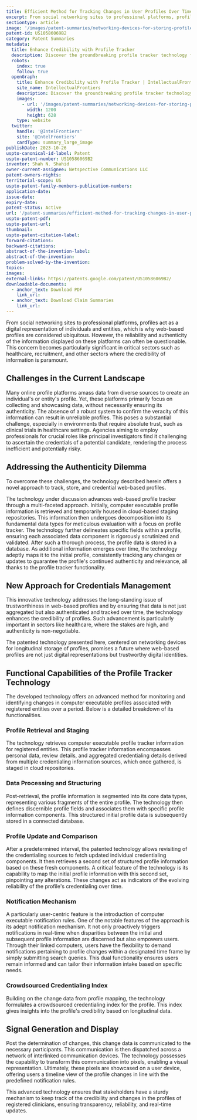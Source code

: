 ```yaml
---
title: Efficient Method for Tracking Changes in User Profiles Over Time
excerpt: From social networking sites to professional platforms, profiles act as a digital representation of individuals and entities, which is why web-based profiles are considered ubiquitous.
sectiontype: article
image: '/images/patent-summaries/networking-devices-for-storing-profiles-longitudinally.webp'
patent-id: US10586069B2
category: Patent Summaries
metadata:
  title: Enhance Credibility with Profile Tracker
  description: Discover the groundbreaking profile tracker technology for tracking and verifying online profiles, vital for healthcare and recruitment sectors
  robots:
    index: true
    follow: true
  openGraph:
    title: Enhance Credibility with Profile Tracker | IntellectualFrontiers
    site_name: IntellectualFrontiers
    description: Discover the groundbreaking profile tracker technology for tracking and verifying online profiles, vital for healthcare and recruitment sectors
    images:
      - url: '/images/patent-summaries/networking-devices-for-storing-profiles-longitudinally.webp'
        width: 1200
        height: 628
    type: website
  twitter:
    handle: '@IntelFrontiers'
    site: '@IntelFrontiers'
    cardType: summary_large_image
publishDate: 2023-10-26
uspto-canonical-id-label: Patent
uspto-patent-number: US10586069B2
inventor: Shah N. Shahid
owner-current-assignee: Netspective Communications LLC
patent-owners-rights:
territorial-scope: US
uspto-patent-family-members-publication-numbers:
application-date:
issue-date:
expiry-date:
patent-status: Active
url: '/patent-summaries/efficient-method-for-tracking-changes-in-user-profiles-over-time'
uspto-patent-pdf:
uspto-patent-url:
thumbnail:
uspto-patent-citation-label:
forward-citations:
backward-citations:
abstract-of-the-invention-label:
abstract-of-the-invention:
problem-solved-by-the-invention:
topics:
images:
external-links: https://patents.google.com/patent/US10586069B2/
downloadable-documents:
  - anchor_text: Download PDF
    link_url:
  - anchor_text: Download Claim Summaries
    link_url:
---
```


From social networking sites to professional platforms, profiles act as a digital representation of individuals and entities, which is why web-based profiles are considered ubiquitous. However, the reliability and authenticity of the information displayed on these platforms can often be questionable. This concern becomes particularly significant in critical sectors such as healthcare, recruitment, and other sectors where the credibility of information is paramount.

## Challenges in the Current Landscape

Many online profile platforms amass data from diverse sources to create an individual's or entity's profile. Yet, these platforms primarily focus on collecting and showcasing data, without necessarily ensuring its authenticity. The absence of a robust system to confirm the veracity of this information can result in unreliable profiles. This poses a substantial challenge, especially in environments that require absolute trust, such as clinical trials in healthcare settings. Agencies aiming to employ professionals for crucial roles like principal investigators find it challenging to ascertain the credentials of a potential candidate, rendering the process inefficient and potentially risky.

## Addressing the Authenticity Dilemma

To overcome these challenges, the technology described herein offers a novel approach to track, store, and credential web-based profiles.

The technology under discussion advances web-based profile tracker through a multi-faceted approach. Initially, computer executable profile information is retrieved and temporarily housed in cloud-based staging repositories. This information then undergoes decomposition into its fundamental data types for meticulous evaluation with a focus on profile tracker. The technology further delineates specific fields within a profile, ensuring each associated data component is rigorously scrutinized and validated. After such a thorough process, the profile data is stored in a database. As additional information emerges over time, the technology adeptly maps it to the initial profile, consistently tracking any changes or updates to guarantee the profile's continued authenticity and relevance, all thanks to the profile tracker functionality.

## New Approach for Credentials Management

This innovative technology addresses the long-standing issue of trustworthiness in web-based profiles and by ensuring that data is not just aggregated but also authenticated and tracked over time, the technology enhances the credibility of profiles. Such advancement is particularly important in sectors like healthcare, where the stakes are high, and authenticity is non-negotiable.

The patented technology presented here, centered on networking devices for longitudinal storage of profiles, promises a future where web-based profiles are not just digital representations but trustworthy digital identities.

## Functional Capabilities of the Profile Tracker Technology

The developed technology offers an advanced method for monitoring and identifying changes in computer executable profiles associated with registered entities over a period. Below is a detailed breakdown of its functionalities.

### Profile Retrieval and Staging

The technology retrieves computer executable profile tracker information for registered entities. This profile tracker information encompasses personal data, review details, and aggregated credentialing details derived from multiple credentialing information sources, which once gathered, is staged in cloud repositories.

### Data Processing and Structuring

Post-retrieval, the profile information is segmented into its core data types, representing various fragments of the entire profile. The technology then defines discernible profile fields and associates them with specific profile information components. This structured initial profile data is subsequently stored in a connected database.

### Profile Update and Comparison

After a predetermined interval, the patented technology allows revisiting of the credentialing sources to fetch updated individual credentialing components. It then retrieves a second set of structured profile information based on these fresh components. A critical feature of the technology is its capability to map the initial profile information with this second set, pinpointing any alterations. These changes act as indicators of the evolving reliability of the profile's credentialing over time.

### Notification Mechanism

A particularly user-centric feature is the introduction of computer executable notification rules. One of the notable features of the approach is its adept notification mechanism. It not only proactively triggers notifications in real-time when disparities between the initial and subsequent profile information are discerned but also empowers users. Through their linked computers, users have the flexibility to demand notifications pertaining to profile changes within a designated time frame by simply submitting search queries. This dual functionality ensures users remain informed and can tailor their information intake based on specific needs.

### Crowdsourced Credentialing Index

Building on the change data from profile mapping, the technology formulates a crowdsourced credentialing index for the profile. This index gives insights into the profile's credibility based on longitudinal data.

## Signal Generation and Display

Post the determination of changes, this change data is communicated to the necessary participants. This communication is then dispatched across a network of interlinked communication devices. The technology possesses the capability to transform this communication into pixels, enabling a visual representation. Ultimately, these pixels are showcased on a user device, offering users a timeline view of the profile changes in line with the predefined notification rules.

This advanced technology ensures that stakeholders have a sturdy mechanism to keep track of the credibility and changes in the profiles of registered clinicians, ensuring transparency, reliability, and real-time updates.
